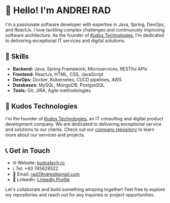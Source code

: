 # 👋 Hello! I'm ANDREI RAD

I'm a passionate software developer with expertise in Java, Spring, DevOps, and ReactJs. I love tackling complex challenges and continuously improving software architecture. As the founder of [Kudos Technologies](https://github.com/kudos-technologies), I'm dedicated to delivering exceptional IT services and digital solutions.

## 🚀 Skills

- **Backend:** Java, Spring Framework, Microservices, RESTful APIs
- **Frontend:** ReactJs, HTML, CSS, JavaScript
- **DevOps:** Docker, Kubernetes, CI/CD pipelines, AWS
- **Databases:** MySQL, MongoDB, PostgreSQL
- **Tools:** Git, JIRA, Agile methodologies

## 🌟 Kudos Technologies

I'm the founder of [Kudos Technologies](https://kudostech.ro), an IT consulting and digital product development company. We are dedicated to delivering exceptional service and solutions to our clients. Check out our [company repository](https://github.com/KudosTechnologies) to learn more about our services and projects.

## 📞 Get in Touch

- 🌐 Website: [kudostech.ro](https://kudostech.ro)
- 📞 Tel: +40 745628522
- 📧 Email: [rad29ndrei@gmail.com](mailto:rad29ndrei@gmail.com)
- 💼 LinkedIn: [LinkedIn Profile](https://www.linkedin.com/in/andrei-rad-08a244b2/)


Let's collaborate and build something amazing together! Feel free to explore my repositories and reach out for any inquiries or project opportunities.